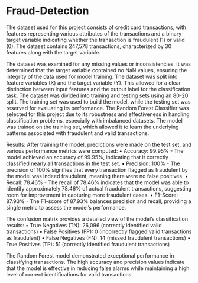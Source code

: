 # Fraud-Detection 
The dataset used for this project consists of credit card transactions, with features representing various attributes of the transactions and a binary target variable indicating whether the transaction is fraudulent (1) or valid (0). The dataset contains 247,578 transactions, characterized by 30 features along with the target variable.


The dataset was examined for any missing values or inconsistencies. It was determined that the target variable contained no NaN values, ensuring the integrity of the data used for model training. The dataset was split into feature variables (X) and the target variable (Y). This allowed for a clear distinction between input features and the output label for the classification task. The dataset was divided into training and testing sets using an 80-20 split. The training set was used to build the model, while the testing set was reserved for evaluating its performance. The Random Forest Classifier was selected for this project due to its robustness and effectiveness in handling classification problems, especially with imbalanced datasets. The model was trained on the training set, which allowed it to learn the underlying patterns associated with fraudulent and valid transactions.

Results: After training the model, predictions were made on the test set, and various performance metrics were computed:
•	Accuracy: 99.95% - The model achieved an accuracy of 99.95%, indicating that it correctly classified nearly all transactions in the test set.
•	Precision: 100% -  The precision of 100% signifies that every transaction flagged as fraudulent by the model was indeed fraudulent, meaning there were no false positives.
•	Recall: 78.46% - The recall of 78.46% indicates that the model was able to identify approximately 78.46% of actual fraudulent transactions, suggesting room for improvement in capturing more fraudulent cases.
•	F1-Score: 87.93% - The F1-score of 87.93% balances precision and recall, providing a single metric to assess the model’s performance.

The confusion matrix provides a detailed view of the model’s classification results:
•	True Negatives (TN): 26,096 (correctly identified valid transactions)
•	False Positives (FP): 0 (incorrectly flagged valid transactions as fraudulent)
•	False Negatives (FN): 14 (missed fraudulent transactions)
•	True Positives (TP): 51 (correctly identified fraudulent transactions)

The Random Forest model demonstrated exceptional performance in classifying transactions. The high accuracy and precision values indicate that the model is effective in reducing false alarms while maintaining a high level of correct identifications for valid transactions.
